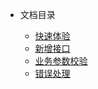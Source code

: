 * 文档目录

  * [快速体验](files/1001_快速体验.md?t=1553335685610)
  * [新增接口](files/1002_新增接口.md?t=1553335685628)
  * [业务参数校验](files/1003_业务参数校验.md?t=1553335685628)
  * [错误处理](files/1004_错误处理.md?t=1553335685628)
